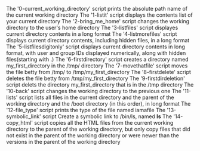 The '0-current_working_directory' script prints the absolute path name of the current working directory
The '1-listit' script displays the contents list of your current directory
The '2-bring_me_home' script changes the working directory to the user's home directory
The '3-listfiles' script displayes current directory contents in a long format
The '4-listmorefiles' script displays current directory contents, including hidden files, in a long format
The '5-listfilesdigitonly' script displays current directory contents in long format, with user and group IDs displayed numerically, along with hidden files(starting with .)
The '6-firstdirectory' script creates a directory named my_first_directory in the /tmp/ directory
The '7-movethatfile' script moves the file betty from /tmp/ to /tmp/my_first_directory
The '8-firstdelete' script deletes the file betty from /tmp/my_first_directory
The '9-firstdirdeletion' script delets the directory my_first_directory that is in the /tmp directory
The '10-back' script changes the working directory to the previous one
The '11-lists' script lists all files in the current directory and the parent of the working directory and the /boot directory (in this order), in long format
The '12-file_type' script prints the type of the file named iamafile
The '13-symbolic_link' script Create a symbolic link to /bin/ls, named __ls__
The '14-copy_html' script copies all the HTML files from the current working directory to the parent of the working directory, but only copy files that did not exist in the parent of the working directory or were newer than the versions in the parent of the working directory

